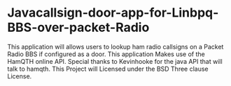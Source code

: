 # Javacallsign-door-app-for-Linbpq-BBS-over-packet-Radio
This application will allows users to lookup ham radio callsigns on a Packet Radio BBS if configured as a door. 
This application Makes use of the HamQTH online API. 
Special thanks to Kevinhooke for the java API that will talk to hamqth. 
This Project will Licensed under the BSD Three clause License. 

